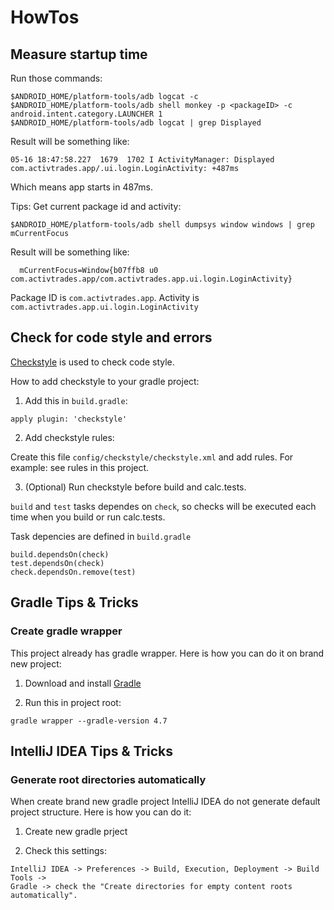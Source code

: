 # HowTos

## Measure startup time 
Run those commands:
```
$ANDROID_HOME/platform-tools/adb logcat -c
$ANDROID_HOME/platform-tools/adb shell monkey -p <packageID> -c android.intent.category.LAUNCHER 1
$ANDROID_HOME/platform-tools/adb logcat | grep Displayed
```
Result will be something like:
```
05-16 18:47:58.227  1679  1702 I ActivityManager: Displayed com.activtrades.app/.ui.login.LoginActivity: +487ms
```
Which means app starts in 487ms.

Tips:
Get current package id and activity:
```
$ANDROID_HOME/platform-tools/adb shell dumpsys window windows | grep mCurrentFocus
```
Result will be something like:
```
  mCurrentFocus=Window{b07ffb8 u0 com.activtrades.app/com.activtrades.app.ui.login.LoginActivity}
```
Package ID is `com.activtrades.app`.
Activity is `com.activtrades.app.ui.login.LoginActivity`

## Check for code style and errors

[Checkstyle](https://docs.gradle.org/current/userguide/checkstyle_plugin.html) is used to check code style.

How to add checkstyle to your gradle project:

1. Add this in `build.gradle`:
```
apply plugin: 'checkstyle'
```

2. Add checkstyle rules:

Create this file `config/checkstyle/checkstyle.xml` and add rules.
For example: see rules in this project.

3. (Optional) Run checkstyle before build and calc.tests. 

`build` and `test` tasks dependes on `check`, so checks will be executed each time when you build or run calc.tests.

Task depencies are defined in `build.gradle`
```
build.dependsOn(check)
test.dependsOn(check)
check.dependsOn.remove(test)
```

## Gradle Tips & Tricks

### Create gradle wrapper 

This project already has gradle wrapper.
Here is how you can do it on brand new project:

1. Download and install [Gradle](https://gradle.org/)

2. Run this in project root:
```
gradle wrapper --gradle-version 4.7
```

## IntelliJ IDEA Tips & Tricks

### Generate root directories automatically

When create brand new gradle project IntelliJ IDEA do not generate default project structure.
Here is how you can do it:

1. Create new gradle prject

2. Check this settings:
```
IntelliJ IDEA -> Preferences -> Build, Execution, Deployment -> Build Tools ->
Gradle -> check the "Create directories for empty content roots automatically".
```
